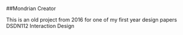 ##Mondrian Creator

This is an old project from 2016 for one of my first year design papers DSDN112 Interaction Design
